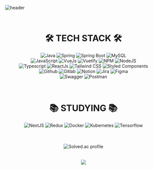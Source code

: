 ![header](https://capsule-render.vercel.app/api?type=waving&color=auto&height=300&section=header&text=Hi!%20I'm%20Sewon%20Oum&fontSize=70)

<br/>

<div align=center><h1>🛠 TECH STACK 🛠</h1></div>
<div align=center>
  <img alt="Java" src="https://img.shields.io/badge/java-%23ED8B00.svg?style=for-the-badge&logo=openjdk&logoColor=white">
  <img alt="Spring" src="https://img.shields.io/badge/spring-%236DB33F.svg?style=for-the-badge&logo=spring&logoColor=white">
  <img alt="Spring Boot" src="https://img.shields.io/badge/spring boot-%236DB33F.svg?style=for-the-badge&logo=springboot&logoColor=white">
  <img alt="MySQL" src="https://img.shields.io/badge/mysql-4479A1.svg?style=for-the-badge&logo=mysql&logoColor=white">
  <br/>
  <img alt="JavaScript" src="https://img.shields.io/badge/javascript-%23323330.svg?style=for-the-badge&logo=javascript&logoColor=%23F7DF1E">
  <img alt="VueJs" src="https://img.shields.io/badge/vue.js-%2335495e.svg?style=for-the-badge&logo=vuedotjs&logoColor=%234FC08D">
  <img alt="Vuetify" src="https://img.shields.io/badge/Vuetify-1867C0?style=for-the-badge&logo=vuetify&logoColor=AEDDFF">
  <img alt="NPM" src="https://img.shields.io/badge/NPM-%23CB3837.svg?style=for-the-badge&logo=npm&logoColor=white">
  <img alt="NodeJS" src="https://img.shields.io/badge/node.js-6DA55F?style=for-the-badge&logo=node.js&logoColor=white">
  <br/>
  <img alt="Typescript" src="https://img.shields.io/badge/typescript-%23007ACC.svg?style=for-the-badge&logo=typescript&logoColor=white">
  <img alt="ReactJs" src="https://img.shields.io/badge/react.js-%2320232a.svg?style=for-the-badge&logo=react&logoColor=%2361DAFB">
  <img alt="Tailwind CSS" src="https://img.shields.io/badge/tailwind css-%23323330.svg?style=for-the-badge&logo=tailwindcss&logoColor=lightgreen">
  <img alt="Styled Components" src="https://img.shields.io/badge/styled--components-DB7093?style=for-the-badge&logo=styled-components&logoColor=white">
  <br/>
  <img alt="Github" src="https://img.shields.io/badge/github-%23000000.svg?style=for-the-badge&logo=github&logoColor=white">
  <img alt="Gitlab" src="https://img.shields.io/badge/gitlab-%23FC6D27.svg?style=for-the-badge&logo=gitlab&logoColor=white">
  <img alt="Notion" src="https://img.shields.io/badge/notion-%23FFF8E7.svg?style=for-the-badge&logo=notion&logoColor=black">
  <img alt="Jira" src="https://img.shields.io/badge/jira-%23283ec2.svg?style=for-the-badge&logo=jira&logoColor=white">
  <img alt="Figma" src="https://img.shields.io/badge/figma-%23F24E1E.svg?style=for-the-badge&logo=figma&logoColor=white">
  <br/>
  <img alt="Swagger" src="https://img.shields.io/badge/-Swagger-%23Clojure?style=for-the-badge&logo=swagger&logoColor=white">
  <img alt="Postman" src="https://img.shields.io/badge/Postman-FF6C37?style=for-the-badge&logo=postman&logoColor=white">
</div>

<br/>
<br/>

<div align=center><h1>📚 STUDYING 📚</h1></div>
<div align=center>
  <img alt="NextJS" src="https://img.shields.io/badge/Next.js-black?style=for-the-badge&logo=next.js&logoColor=white">
  <img alt="Redux" src="https://img.shields.io/badge/redux-%23593d88.svg?style=for-the-badge&logo=redux&logoColor=white">
  <img alt="Docker" src="https://img.shields.io/badge/docker-%230db7ed.svg?style=for-the-badge&logo=docker&logoColor=white">
  <img alt="Kubernetes" src="https://img.shields.io/badge/kubernetes-%23326ce5.svg?style=for-the-badge&logo=kubernetes&logoColor=white">
  <img alt="Tensorflow" src="https://img.shields.io/badge/TensorFlow-%23FF6F00.svg?style=for-the-badge&logo=TensorFlow&logoColor=white">
</div>

<br/>
<br/>
<br/>

<div align=center>
<img src="http://mazassumnida.wtf/api/v2/generate_badge?boj=sewon0306" alt="Solved.ac profile" />
</div>

<br/>
<br/>

<div align=center>
<a href="https://hits.seeyoufarm.com"><img src="https://hits.seeyoufarm.com/api/count/incr/badge.svg?url=https%3A%2F%2Fgithub.com%2Fsewon0306%2Fhit-counter&count_bg=%23D086E9&title_bg=%23555555&icon=&icon_color=%23E7E7E7&title=hits&edge_flat=false"/></a>
</div>

